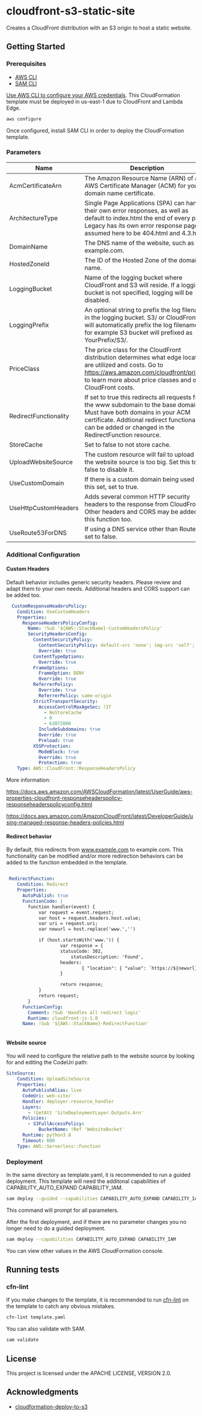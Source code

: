 # cloudfront-s3-static-site
Creates a CloudFront distribution with an S3 origin to host a static website.

## Getting Started

### Prerequisites

- [AWS CLI](https://aws.amazon.com/cli/)
- [SAM CLI](https://docs.aws.amazon.com/serverless-application-model/latest/developerguide/serverless-sam-cli-install.html)

[Use AWS CLI to configure your AWS credentials](https://docs.aws.amazon.com/cli/latest/reference/configure/). This CloudFormation template must be deployed in us-east-1 due to CloudFront and Lambda Edge.

```bash
aws configure
```

Once configured, install SAM CLI in order to deploy the CloudFormation template.

### Parameters

| Name                    | Description                                                  | AllowedValues/Pattern                           | Default        |
| ----------------------- | ------------------------------------------------------------ | ----------------------------------------------- | -------------- |
| AcmCertificateArn       | The Amazon Resource Name (ARN) of an AWS Certificate Manager (ACM) for your domain name certificate. | N/A                                             | N/A            |
| ArchitectureType        | Single Page Applications (SPA) can handle their own error responses, as well as default to index.html the end of every path. Legacy has its own error response pages, assumed here to be 404.html and 4.3.html. | spa, legacy, none | spa
| DomainName              | The DNS name of the website, such as example.com.            | N/A                                             | N/A            |
| HostedZoneId            | The ID of the Hosted Zone of the domain name.                | N/A                                             | N/A            |
| LoggingBucket           | Name of the logging bucket where CloudFront and S3  will reside. If a logging bucket is not specified, logging will be disabled. | N/A                                             |                |
| LoggingPrefix           | An optional string to prefix the log filenames in the logging bucket. S3/ or CloudFront/ will automatically prefix the log filenames, for example S3 bucket  will prefixed as YourPrefix/S3/. | .*\/$                                           | /              |
| PriceClass              | The price class for the CloudFront distribution determines what edge locations are utilized and costs. Go to https://aws.amazon.com/cloudfront/pricing/ to learn more about price classes and other CloudFront costs. | PriceClass_100, PriceClass_200, PriceClass_ All | PriceClass_all |
| RedirectFunctionality   | If set to true this redirects all requests from the www subdomain to the base domain. Must have both domains in your ACM certificate. Addtional redirect functionality can be added or changed in the RedirectFunction resource. | true, false | true
| StoreCache              | Set to false to not store cache.                             | true, false                                     | true           |
| UploadWebsiteSource     | The custom resource will fail to upload if the website source is too big. Set this to false to disable it. | true, false                                     | true           |
| UseCustomDomain         | If there is a custom domain being used with this set, set to true. | true, false                                     | true           |
| UseHttpCustomHeaders    | Adds several common HTTP security headers to the response from CloudFront. Other headers and CORS may be added to this function too. | true, false                                     | true           |
| UseRoute53ForDNS        | If using a DNS service other than Route 53, set to false.    | true, false                                     | true           |

### Additional Configuration

#### Custom Headers

Default behavior includes generic security headers. Please review and adapt them to your own needs. Additional headers and CORS support can be added too.
```yaml
  CustomResponseHeadersPolicy:
    Condition: UseCustomHeaders
    Properties:
      ResponseHeadersPolicyConfig:
        Name: !Sub '${AWS::StackName}-CustomHeadersPolicy'
        SecurityHeadersConfig:
          ContentSecurityPolicy:
            ContentSecurityPolicy: default-src 'none'; img-src 'self'; script-src 'self'; style-src 'self'; object-src 'none'; frame-ancestors 'none'
            Override: true
          ContentTypeOptions:
            Override: true
          FrameOptions:
            FrameOption: DENY
            Override: true
          ReferrerPolicy:
            Override: true
            ReferrerPolicy: same-origin
          StrictTransportSecurity:
            AccessControlMaxAgeSec: !If
              - NoStoreCache
              - 0
              - 63072000
            IncludeSubdomains: true
            Override: true
            Preload: true
          XSSProtection:
            ModeBlock: true
            Override: true
            Protection: true
    Type: AWS::CloudFront::ResponseHeadersPolicy
```
More information:

https://docs.aws.amazon.com/AWSCloudFormation/latest/UserGuide/aws-properties-cloudfront-responseheaderspolicy-responseheaderspolicyconfig.html

https://docs.aws.amazon.com/AmazonCloudFront/latest/DeveloperGuide/using-managed-response-headers-policies.html

 


#### Redirect behavior

By default, this redirects from www.example.com to example.com. This functionality can be modified and/or more redirection behaviors can be added to the function embedded in the template.

```yaml

 RedirectFunction:
    Condition: Redirect
    Properties:
      AutoPublish: true
      FunctionCode: |
        function handler(event) {
            var request = event.request;
            var host = request.headers.host.value;
            var uri = request.uri;
            var newurl = host.replace('www.','')

            if (host.startsWith('www.')) {
                    var response = {
                    statusCode: 302,
                        statusDescription: 'Found',
                    headers:
                            { "location": { "value": `https://${newurl}${uri}`} }
                    }

                    return response;
            }
            return request;
        }
      FunctionConfig:
        Comment: !Sub 'Handles all redirect logic'
        Runtime: cloudfront-js-1.0
      Name: !Sub '${AWS::StackName}-RedirectFunction'



```



#### Website source 
You will need to configure the relative path to the website source by looking for and editing the CodeUri path:

```yaml
SiteSource:
    Condition: UploadSiteSource
    Properties:
      AutoPublishAlias: live
      CodeUri: web-site/
      Handler: deployer.resource_handler
      Layers:
        - !GetAtt 'SiteDeploymentLayer.Outputs.Arn'
      Policies:
        - S3FullAccessPolicy:
            BucketName: !Ref 'WebsiteBucket'
      Runtime: python3.8
      Timeout: 600
    Type: AWS::Serverless::Function
```
### Deployment
In the same directory as template.yaml, it is recommended to run a guided deployment. This template will need the additonal capabilities of CAPABILITY_AUTO_EXPAND CAPABILITY_IAM.

```bash
sam deploy --guided --capabilities CAPABILITY_AUTO_EXPAND CAPABILITY_IAM 
```

This command will prompt for all parameters.

After the first deployment, and if there are no parameter changes you no longer need to do a guided deployment.

```bash
sam deploy --capabilities CAPABILITY_AUTO_EXPAND CAPABILITY_IAM 
```

You can view other values in the AWS CloudFormation console.

## Running tests

### cfn-lint

If you make changes to the template, it is recommended to run [cfn-lint](https://github.com/aws-cloudformation/cfn-python-lint) on the template to catch any obvious mistakes.

```bash
cfn-lint template.yaml
```

You can also validate with SAM.

```bash
sam validate
```

## License

This project is licensed under the APACHE LICENSE, VERSION 2.0.

## Acknowledgments

* [cloudformation-deploy-to-s3](https://github.com/serverlesspub/cloudformation-deploy-to-s3)